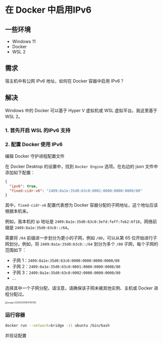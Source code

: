 # 在 Docker 中启用IPv6

## 一些环境

- Windows 11
- Docker
- WSL 2

## 需求

宿主机中有公网 IPv6 地址，如何在 Docker 容器中启用 IPv6？

## 解决

Windows 中的 Docker 可以基于 Hyper V 虚拟机或 WSL 虚拟平台。我这里基于 WSL 2。

### 1. 首先开启 WSL 的IPv6 支持

### 2. 配置 Docker 使用 IPv6

编辑 Docker 守护进程配置文件

在 Docker Desktop 的设置中，找到 `Docker Engine` 选项。在右边的 json 文件中添加如下配置：

```json
{
  "ipv6": true,
  "fixed-cidr-v6": "2409:8a1e:35d0:63c0:0001:0000:0000:0000/80"
}
```

其中，`fixed-cidr-v6` 配置代表想为 Docker 容器分配的子网地址，这个地址应该根据本机来。

例如，我本机的 ip 地址是 `2409:8a1e:35d0:63c0:3efd:feff:feb2:6f18`，网络前缀是 `2409:8a1e:35d0:63c0::/64`。

需要将 `/64` 前缀进一步划分为更小的子网，例如 `/80`，可以从第 65 位开始进行子网划分。例如，将 `2409:8a1e:35d0:63c0::/64` 划分为多个 `/80` 子网，每个子网的范围如下：

- 子网 1：`2409:8a1e:35d0:63c0:0000:0000:0000:0000/80`
- 子网 2：`2409:8a1e:35d0:63c0:0001:0000:0000:0000/80`
- 子网 3：`2409:8a1e:35d0:63c0:0002:0000:0000:0000/80`
- ...

选择其中一个子网分配，请注意，请确保该子网未被其他实例、主机或 Docker 进程分配过。

<img src="http://public.file.lvshuhuai.cn/images\image-20250204163745782.png" alt="image-20250204163745782" style="zoom:50%;" />

### 运行容器

```bash
docker run --network=bridge -it ubuntu /bin/bash
```

并验证配置